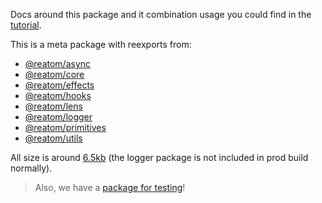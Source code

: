Docs around this package and it combination usage you could find in the [tutorial](https://www.reatom.dev/tutorial).

This is a meta package with reexports from:

- [@reatom/async](https://reatom.dev/packages/async)
- [@reatom/core](https://reatom.dev/core)
- [@reatom/effects](https://reatom.dev/packages/effects)
- [@reatom/hooks](https://reatom.dev/packages/hooks)
- [@reatom/lens](https://reatom.dev/packages/lens)
- [@reatom/logger](https://reatom.dev/packages/logger)
- [@reatom/primitives](https://reatom.dev/packages/primitives)
- [@reatom/utils](https://reatom.dev/packages/utils)

All size is around [6.5kb](https://bundlejs.com/?q=%40reatom%2Fasync%2C%40reatom%2Fcore%2C%40reatom%2Feffects%2C%40reatom%2Fhooks%2C%40reatom%2Flens%2C%40reatom%2Fprimitives%2C%40reatom%2Futils&config=%7B%22esbuild%22%3A%7B%22external%22%3A%5B%22%40reatom%2Flogger%22%5D%7D%7D) (the logger package is not included in prod build normally).

> Also, we have a [package for testing](https://www.reatom.dev/packages/testing)!

<!-- All exported variables: -->
